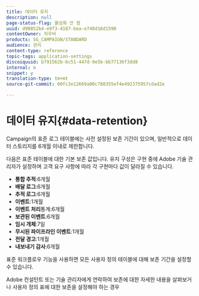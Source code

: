 ```yaml
---
title: 데이터 유지
description: null
page-status-flag: 활성화 안 함
uuid: d90852b4-e9f3-4187-bea-e748d16d1590
contentOwner: 자우비
products: SG_CAMPAIGN/STANDARD
audience: 관리
content-type: reference
topic-tags: application-settings
discoiquuid: b791562b-6c51-447d-9e5b-bb77136f3dd8
internal: n
snippet: y
translation-type: tm+mt
source-git-commit: 00fc2e12669a00c788355ef4e492375957cdad2e

---
```



# 데이터 유지{#data-retention}

Campaign의 표준 로그 테이블에는 사전 설정된 보존 기간이 있으며, 일반적으로 데이터 스토리지를 6개월 이내로 제한합니다.

다음은 표준 테이블에 대한 기본 보존 값입니다. 유지 구성은 구현 중에 Adobe 기술 관리자가 설정하며 고객 요구 사항에 따라 각 구현마다 값이 달라질 수 있습니다.

* **통합 추적**:6개월
* **배달 로그**:6개월
* **추적 로그**:6개월
* **이벤트**:1개월
* **이벤트 처리**&#x200B;통계:6개월
* **보관된 이벤트**:6개월
* **임시 개체**:7일
* **무시된 파이프라인 이벤트**:1개월
* **전달 경고**:1개월
* **내보내기 감사**:6개월

표준 워크플로우 기능을 사용하면 모든 사용자 정의 테이블에 대해 보존 기간을 설정할 수 있습니다.

Adobe 컨설턴트 또는 기술 관리자에게 연락하여 보존에 대한 자세한 내용을 살펴보거나 사용자 정의 표에 대한 보존을 설정해야 하는 경우
